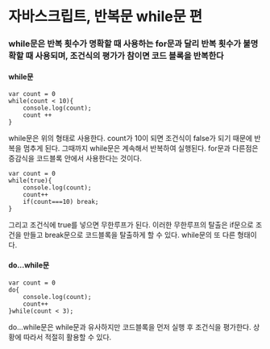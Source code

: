 # 자바스크립트, 반복문 while문 편

### while문은 반복 횟수가 명확할 때 사용하는 for문과 달리 반복 횟수가 불명확할 때 사용되며, 조건식의 평가가 참이면 코드 블록을 반복한다

#### while문

```
var count = 0
while(count < 10){
    console.log(count);
    count ++
}
```

while문은 위의 형태로 사용한다. count가 10이 되면 조건식이 false가 되기 때문에 반복을 멈추게 된다. 그때까지 while문은 계속해서 반복하여 실행된다. for문과 다른점은 증감식을 코드블록 안에서 사용한다는 것이다.

```
var count = 0
while(true){
    console.log(count);
    count++
    if(count===10) break;
}
```

그리고 조건식에 true를 넣으면 무한루프가 된다. 이러한 무한루프의 탈출은 if문으로 조건을 만들고 break문으로 코드블록을 탈출하게 할 수 있다. while문의 또 다른 형태이다.

#### do...while문

```
var count = 0
do{
    console.log(count);
    count++
}while(count < 3);
```

do...while문은 while문과 유사하지만 코드블록을 먼저 실행 후 조건식을 평가한다. 상황에 따라서 적절히 활용할 수 있다.
